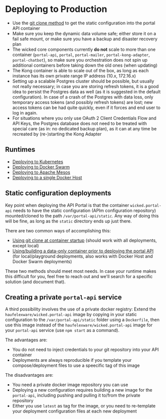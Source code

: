 # Deploying to Production

* Use the [git clone method](static-config-git-clone.md) to get the static configuration into the portal API container
* Make sure you keep the dynamic data volume safe; either store it on a fail safe mount, or make sure you have a backup and disaster recovery plan
* The wicked core components currently **do not** scale to more than one container (`portal-api`, `portal`, `portal-mailer`, `portal-kong-adapter`, `portal-chatbot`), so make sure you orchestration does not spin up additional containers before taking down the old ones (when updating)
* The Kong container is able to scale out of the box, as long as each instance has its own private range IP address (10.x, 172.16.x)
* Setting up a scalable Postgres cluster should be possible, but usually not really necessary; in case you are storing refresh tokens, it is a good idea to persist the Postgres data as well (as it is suggested in the default configuration). In case of a crash of the Postgres with data loss, only temporary access tokens (and possibly refresh tokens) are lost; new access tokens can be had quite quickly, even if it forces and end user to log in again.
* For situations where you only use OAuth 2 Client Credentials Flow and API Keys, the Postgres database does not need to be treated with special care (as in: no dedicated backup plan), as it can at any time be recreated by (re-)starting the Kong Adapter

## Runtimes

* [Deploying to Kubernetes](deploying-to-kubernetes.md)
* [Deploying to Docker Swarm](deploying-to-swarm.md)
* [Deploying to Apache Mesos](deploying-to-mesos.md)
* [Deploying to a single Docker Host](deploying-to-docker-host.md)

## Static configuration deployments

Key point when deploying the API Portal is that the container `wicked.portal-api` needs to have the static configuration (APIm configuration repository) mounted/cloned to the path `/var/portal-api/static`. Any way of doing this will be fine, as long as the `static` directory ends up just there.

There are two common ways of accomplishing this:

* [Using git clone at container startup](static-config-git-clone.md) (should work with all deployments, except local)
* [Using/building a data-only container prior to deploying the portal API](static-config-dataonly-container.md) (for local/playground deployments, also works with Docker Host and Docker Swarm deployments)

These two methods should meet most needs. In case your runtime makes this difficult for you, feel free to reach out and we'll search for a specific solution (and document that).

## Creating a private `portal-api` service

A third possibility involves the use of a private docker registry: Extend the `haufelexware/wicked.portal-api` image by copying in your static configuration to the `/var/portal-api/static` folder using a `Dockerfile`, then use this image instead of the `haufelexware/wicked.portal-api` image for your `portal-api` service (use `npm start` as a command).

The advantages are:

* You do not need to inject credentials to your git repository into your API container
* Deployments are always reproducible if you template your compose/deployment files to use a speecific tag of this image

The disadvantages are:

* You need a private docker image repository you can use
* Deploying a new configuration requires building a new image for the `portal-api`, including pushing and pulling it to/from the private repository
* Either you use `latest` as tag for the image, or you need to re-template your deployment configuration files at each new deployment


